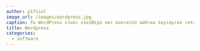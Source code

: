 ```yaml
---
author: p17siol
image_url: /images/wordpress.jpg
caption: Το WordPress είναι ελεύθερο και ανοικτού κώδικα λογισμικό ιστολογίου και πλατφόρμα δημοσιεύσεων, γραμμένο σε PHP και MySQL. 
title: Wordpress
categories:
  - software
---
```

